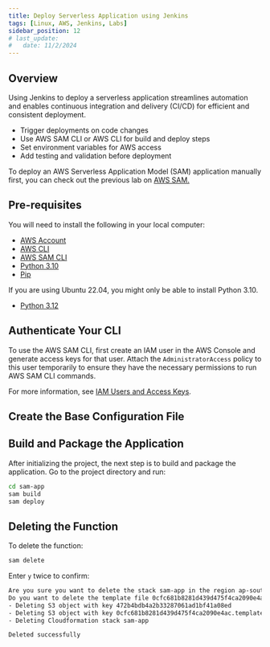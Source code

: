 ```yaml
---
title: Deploy Serverless Application using Jenkins
tags: [Linux, AWS, Jenkins, Labs]
sidebar_position: 12
# last_update:
#   date: 11/2/2024
---
```



## Overview

Using Jenkins to deploy a serverless application streamlines automation and enables continuous integration and delivery (CI/CD) for efficient and consistent deployment.

- Trigger deployments on code changes
- Use AWS SAM CLI or AWS CLI for build and deploy steps
- Set environment variables for AWS access
- Add testing and validation before deployment

To deploy an AWS Serverless Application Model (SAM) application manually first, you can check out the previous lab on [AWS SAM.](/docs/012-Amazon-Web-Services/010-Projects/011-Serverless-Application-Model/README.md)



## Pre-requisites 

You will need to install the following in your local computer:

- [AWS Account](https://aws.amazon.com/resources/create-account/)
- [AWS CLI](/docs/001-Personal-Notes/005-Project-Pre-requisites/001-AWS.md#aws-cli)
- [AWS SAM CLI](/docs/001-Personal-Notes/005-Project-Pre-requisites/001-AWS.md#aws-sam-cli)
- [Python 3.10](/docs/001-Personal-Notes/005-Project-Pre-requisites/005-Software.md#python-310)
- [Pip](/docs/001-Personal-Notes/005-Project-Pre-requisites/005-Software.md#pip)


If you are using Ubuntu 22.04, you might only be able to install Python 3.10.

- [Python 3.12](/docs/001-Personal-Notes/005-Project-Pre-requisites/005-Software.md#python-312)


## Authenticate Your CLI

To use the AWS SAM CLI, first create an IAM user in the AWS Console and generate access keys for that user. Attach the `AdministratorAccess` policy to this user temporarily to ensure they have the necessary permissions to run AWS SAM CLI commands.

For more information, see [IAM Users and Access Keys](/docs/001-Personal-Notes/005-Project-Pre-requisites/001-AWS.md#iam-users-and-access-keys).




## Create the Base Configuration File


## Build and Package the Application 

After initializing the project, the next step is to build and package the application. Go to the project directory and run:

```bash
cd sam-app
sam build
sam deploy 
```

## Deleting the Function 

To delete the function:

```bash
sam delete 
```

Enter `y` twice to confirm:

```bash
Are you sure you want to delete the stack sam-app in the region ap-southeast-1 ? [y/N]: y
Do you want to delete the template file 0cfc681b8281d439d475f4ca2090e4ac.template in S3? [y/N]: y
- Deleting S3 object with key 472b4bdb4a2b33287061ad1bf41a08ed
- Deleting S3 object with key 0cfc681b8281d439d475f4ca2090e4ac.template
- Deleting Cloudformation stack sam-app

Deleted successfully 
```
